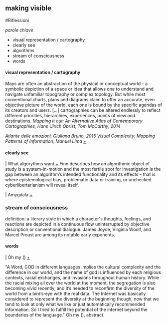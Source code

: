 ## **making visible**

#Riflessioni






*parole chiave*
+    visual representation / cartography
+    clearly see
+    algorithms
+    stream of consciousness
+    words

#### visual representation / cartography
Maps are often an abstraction of the physical or conceptual world - a symbolic depiction of a space or idea that allows one to understand and navigate unfamiliar topography or complex topology. But while most conventional charts, plans and diagrams claim to offer an accurate, even objective picture of the world, each one is bound by the specific agendas of its creators and users.
[...] cartographies can be altered endlessly to reflect different priorities, hierarchies, experiences, points of view and destinations. *Mapping it out: An Alternative Atlas of Contemporary Cartographies, Hans Ulrich Obrist, Tom McCarthy, 2014*

*Atlante delle emozioni, Giuliana Bruno, 2015*
*Visual Complexity: Mapping Patterns of Information, Manuel Lima*  [+](http://www.creativeapplications.net/featured/visual-complexity-mapping-patterns-of-information-books/)



#### clearly see
| What algorythms want [+](http://www.creativeapplications.net/reviews/what-algorithms-want-reflecting-on-human-agency-in-the-age-of-automation/)
Finn describes how an algorithmic object of study is a system-in-motion and the most fertile spot for investigation is the gap between an algorithm’s intended functionality and its effects – that is where epistemological bias, problematic data or training, or unchecked cyberlibertarianism will reveal itself.

| Amygdala [+](http://www.creativeapplications.net/maxmsp/codex-anima-mundi-interview-with-fuse/)

### stream of consciousness
definition: a literary style in which a character's thoughts, feelings, and reactions are depicted in a continuous flow uninterrupted by objective description or conventional dialogue. James Joyce, Virginia Woolf, and Marcel Proust are among its notable early exponents.

#### words
| Oh my () [+](http://www.creativeapplications.net/arduino-2/oh-my-calling-for-god-in-48-languages-using-twitter-api/)

"A Word, GOD in different languages implies the cultural complexity and the difference in our world, and the name of god is influenced by each religious contexts, racial exchanges, and invasions throughout human history. While the racial mixing all over the world at the moment, the segregation is also becoming vivid recently, and it’s needed to reconfirm the diversity of the world from a bird’s‐eye with the real data. The Internet was basically considered to represent the diversity at the beginning though, now that we tend to look at only what we like or just automatically recommended information. So I tried to fulfill the potential of the internet beyond the boundaries of the language." Oh my (), abstract.
